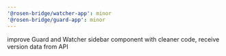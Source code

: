 ```yaml
---
'@rosen-bridge/watcher-app': minor
'@rosen-bridge/guard-app': minor
---
```


improve Guard and Watcher sidebar component with cleaner code, receive version data from API
